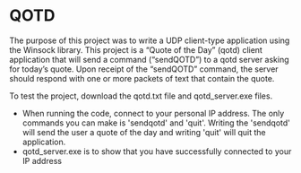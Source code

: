 # QOTD
The purpose of this project was to write a UDP client-type application using the Winsock library. This project is a “Quote of the Day” (qotd) client application that will send a command (“sendQOTD”) to a qotd server asking for today’s quote. Upon receipt of the “sendQOTD” command, the server should respond with one or more packets of text that contain the quote. 

To test the project, download the qotd.txt file and qotd_server.exe files. 
- When running the code, connect to your personal IP address. The only commands you can make is 'sendqotd' and 'quit'. Writing the 'sendqotd' will send the user a quote of the day and writing 'quit' will quit the application. 
- qotd_server.exe is to show that you have successfully connected to your IP address

